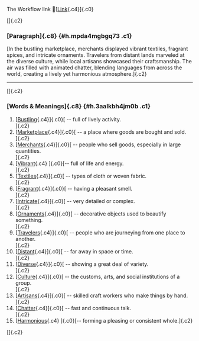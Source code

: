 The Workflow link
👏[[Link](https://www.google.com/url?q=http://www.google.com&sa=D&source=editors&ust=1757618802567087&usg=AOvVaw18NWP1jpIPyKMNGB7hv3j3){.c4}]{.c0}

[]{.c2}

### [Paragraph]{.c8} {#h.mpda4mgbgq73 .c1}

[In the bustling marketplace, merchants displayed vibrant textiles,
fragrant spices, and intricate ornaments. Travelers from distant lands
marveled at the diverse culture, while local artisans showcased their
craftsmanship. The air was filled with animated chatter, blending
languages from across the world, creating a lively yet harmonious
atmosphere.]{.c2}

------------------------------------------------------------------------

[]{.c2}

### [Words & Meanings]{.c8} {#h.3aalkbh4jm0b .c1}

1.  [[Bustling](https://www.google.com/url?q=http://www.google.com&sa=D&source=editors&ust=1757618802573106&usg=AOvVaw0qHNlsOI0LZ_ew3uZElfk3){.c4}]{.c0}[ --
    full of lively activity.\
    ]{.c2}
2.  [[Marketplace](https://www.google.com/url?q=http://www.google.com&sa=D&source=editors&ust=1757618802573293&usg=AOvVaw2P4jEozmjm1JzhtucjMl5d){.c4}]{.c0}[ --
    a place where goods are bought and sold.\
    ]{.c2}
3.  [[Merchants](https://www.google.com/url?q=http://www.google.com&sa=D&source=editors&ust=1757618802573459&usg=AOvVaw1k-JEhvefUwdffrqlP8btA){.c4}]{.c0}[ --
    people who sell goods, especially in large quantities.\
    ]{.c2}
4.  [[Vibrant](https://www.google.com/url?q=http://www.google.com&sa=D&source=editors&ust=1757618802573668&usg=AOvVaw1stZGBJtHRTL3sagSu7bZz){.c4}
    ]{.c0}[-- full of life and energy.\
    ]{.c2}
5.  [[Textiles](https://www.google.com/url?q=http://www.google.com&sa=D&source=editors&ust=1757618802573831&usg=AOvVaw0jHdhhpo-J_QqjdCkc0oDn){.c4}]{.c0}[ --
    types of cloth or woven fabric.\
    ]{.c2}
6.  [[Fragrant](https://www.google.com/url?q=http://www.google.com&sa=D&source=editors&ust=1757618802574015&usg=AOvVaw3wzvAIF0H3-4eMHr3KAk-O){.c4}]{.c0}[ --
    having a pleasant smell.\
    ]{.c2}
7.  [[Intricate](https://www.google.com/url?q=http://www.google.com&sa=D&source=editors&ust=1757618802574178&usg=AOvVaw0ndm-TX61neQbqGZ7bN5Uf){.c4}]{.c0}[ --
    very detailed or complex.\
    ]{.c2}
8.  [[Ornaments](https://www.google.com/url?q=http://www.google.com&sa=D&source=editors&ust=1757618802574347&usg=AOvVaw14yIdh9SqAxTp_lElhChCw){.c4}]{.c0}[ --
    decorative objects used to beautify something.\
    ]{.c2}
9.  [[Travelers](https://www.google.com/url?q=http://www.google.com&sa=D&source=editors&ust=1757618802574553&usg=AOvVaw14vYSDdOp53gsGfsr0RyOv){.c4}]{.c0}[ --
    people who are journeying from one place to another.\
    ]{.c2}
10. [[Distant](https://www.google.com/url?q=http://www.google.com&sa=D&source=editors&ust=1757618802574761&usg=AOvVaw2PVxorOybgx7V3XLimjIcY){.c4}]{.c0}[ --
    far away in space or time.\
    ]{.c2}
11. [[Diverse](https://www.google.com/url?q=http://www.google.com&sa=D&source=editors&ust=1757618802574951&usg=AOvVaw2XsbbG_I7N0Wgf8TobmbCz){.c4}]{.c0}[ --
    showing a great deal of variety.\
    ]{.c2}
12. [[Culture](https://www.google.com/url?q=http://www.google.com&sa=D&source=editors&ust=1757618802575135&usg=AOvVaw25fIVsdUzbUbCy2cI0Ou8T){.c4}]{.c0}[ --
    the customs, arts, and social institutions of a group.\
    ]{.c2}
13. [[Artisans](https://www.google.com/url?q=http://www.google.com&sa=D&source=editors&ust=1757618802575369&usg=AOvVaw3mv-D7yNsiC40iK5mxj0xF){.c4}]{.c0}[ --
    skilled craft workers who make things by hand.\
    ]{.c2}
14. [[Chatter](https://www.google.com/url?q=http://www.google.com&sa=D&source=editors&ust=1757618802575651&usg=AOvVaw1sQi-mJcsjXqzQCKq_IdRm){.c4}]{.c0}[ --
    fast and continuous talk.\
    ]{.c2}
15. [[Harmonious](https://www.google.com/url?q=http://www.google.com&sa=D&source=editors&ust=1757618802575827&usg=AOvVaw1dfntbHztxRqrAFFsiOsFb){.c4}
    ]{.c0}[-- forming a pleasing or consistent whole.]{.c2}

[]{.c2}
